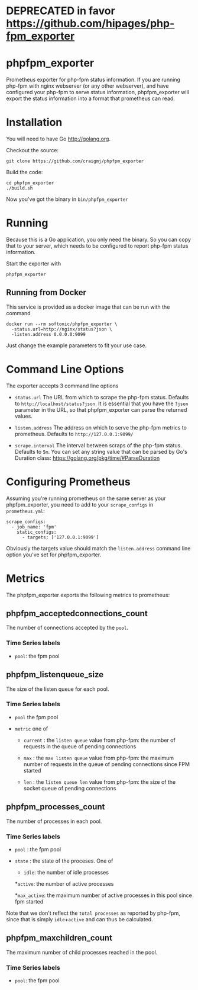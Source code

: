 # **DEPRECATED** in favor https://github.com/hipages/php-fpm_exporter

# phpfpm_exporter
Prometheus exporter for php-fpm status information. If you are running php-fpm with nginx webserver (or any other webserver), and have configured your php-fpm to serve status information, phpfpm_exporter will export the status information into a format that prometheus can read.

# Installation

You will need to have Go http://golang.org.

Checkout the source:

    git clone https://github.com/craigmj/phpfpm_exporter

Build the code:

    cd phpfpm_exporter
    ./build.sh

Now you've got the binary in `bin/phpfpm_exporter`

# Running

Because this is a Go application, you only need the binary. So you can copy that to your server, which needs to be configured to report php-fpm status information.

Start the exporter with

	phpfpm_exporter

## Running from Docker

This service is provided as a docker image that can be run with the command

    docker run --rm softonic/phpfpm_exporter \
      -status.url=http://nginx/status?json \
      -listen.address 0.0.0.0:9099

Just change the example parameters to fit your use case.

# Command Line Options

The exporter accepts 3 command line options

* `status.url`	The URL from which to scrape the php-fpm status. Defaults to `http://localhost/status?json`. It is essential that you have the `?json` parameter in the URL, so that phpfpm_exporter can parse the returned values.

* `listen.address`	The address on which to serve the php-fpm metrics to prometheus. Defaults to `http://127.0.0.1:9099/`

* `scrape.interval`	The interval between scraps of the php-fpm status. Defaults to `5m`. You can set any string value that can be parsed by Go's Duration class: https://golang.org/pkg/time/#ParseDuration

# Configuring Prometheus

Assuming you're running prometheus on the same server as your phpfpm_exporter, you need to add to your `scrape_configs` in `prometheus.yml`:

    scrape_configs:
      - job_name: 'fpm'
        static_configs:
          - targets: ['127.0.0.1:9099']

Obviously the targets value should match the `listen.address` command line option you've set for phpfpm_exporter.

# Metrics

The phpfpm_exporter exports the following metrics to prometheus:

## phpfpm_acceptedconnections_count

The number of connections accepted by the `pool`.

### Time Series labels

* `pool`: the fpm pool

## phpfpm_listenqueue_size

The size of the listen queue for each pool.

### Time Series labels

* `pool` the fpm pool

* `metric` one of

  * `current` : the `listen queue` value from php-fpm: the number of requests in the queue of pending connections

  * `max` : the `max listen queue` value from php-fpm: the maximum number of requests in the queue of pending connections since FPM started

  * `len` : the `listen queue len` value from php-fpm: the size of the socket queue of pending connections

## phpfpm_processes_count

The number of processes in each pool.

### Time Series labels

* `pool` : the fpm pool

* `state` : the state of the proceses. One of

   * `idle`: the number of idle processes

   *`active`: the number of active processes

   *`max_active`: the maximum number of active processes in this pool since fpm started

Note that we don't reflect the `total processes` as reported by php-fpm, since that is simply `idle`+`active` and can thus be calculated.

## phpfpm_maxchildren_count

The maximum number of child processes reached in the pool.

### Time Series labels

* `pool`: the fpm pool
